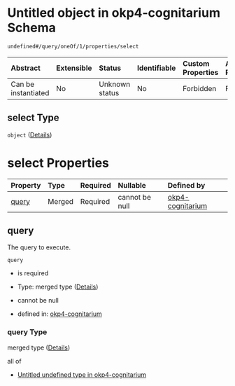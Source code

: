 # Untitled object in okp4-cognitarium Schema

```txt
undefined#/query/oneOf/1/properties/select
```



| Abstract            | Extensible | Status         | Identifiable | Custom Properties | Additional Properties | Access Restrictions | Defined In                                                                     |
| :------------------ | :--------- | :------------- | :----------- | :---------------- | :-------------------- | :------------------ | :----------------------------------------------------------------------------- |
| Can be instantiated | No         | Unknown status | No           | Forbidden         | Forbidden             | none                | [okp4-cognitarium.json\*](schema/okp4-cognitarium.json "open original schema") |

## select Type

`object` ([Details](okp4-cognitarium-querymsg-oneof-select-properties-select.md))

# select Properties

| Property        | Type   | Required | Nullable       | Defined by                                                                                                                                                     |
| :-------------- | :----- | :------- | :------------- | :------------------------------------------------------------------------------------------------------------------------------------------------------------- |
| [query](#query) | Merged | Required | cannot be null | [okp4-cognitarium](okp4-cognitarium-querymsg-oneof-select-properties-select-properties-query.md "undefined#/query/oneOf/1/properties/select/properties/query") |

## query

The query to execute.

`query`

*   is required

*   Type: merged type ([Details](okp4-cognitarium-querymsg-oneof-select-properties-select-properties-query.md))

*   cannot be null

*   defined in: [okp4-cognitarium](okp4-cognitarium-querymsg-oneof-select-properties-select-properties-query.md "undefined#/query/oneOf/1/properties/select/properties/query")

### query Type

merged type ([Details](okp4-cognitarium-querymsg-oneof-select-properties-select-properties-query.md))

all of

*   [Untitled undefined type in okp4-cognitarium](okp4-cognitarium-querymsg-oneof-select-properties-select-properties-query-allof-0.md "check type definition")
